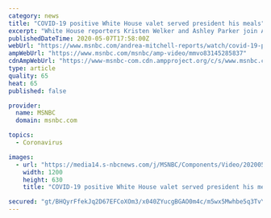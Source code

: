 ```yaml
---
category: news
title: "COVID-19 positive White House valet served president his meals"
excerpt: "White House reporters Kristen Welker and Ashley Parker join Andrea Mitchell to discuss the latest information on an aide with close contact to President Trump who tested positive for the coronavirus."
publishedDateTime: 2020-05-07T17:58:00Z
webUrl: "https://www.msnbc.com/andrea-mitchell-reports/watch/covid-19-positive-white-house-valet-served-president-his-meals-83145285837"
ampWebUrl: "https://www.msnbc.com/msnbc/amp-video/mmvo83145285837"
cdnAmpWebUrl: "https://www-msnbc-com.cdn.ampproject.org/c/s/www.msnbc.com/msnbc/amp-video/mmvo83145285837"
type: article
quality: 65
heat: 65
published: false

provider:
  name: MSNBC
  domain: msnbc.com

topics:
  - Coronavirus

images:
  - url: "https://media14.s-nbcnews.com/j/MSNBC/Components/Video/202005/n_mitchell_welker_parker_200507_1920x1080.nbcnews-fp-1200-630.jpg"
    width: 1200
    height: 630
    title: "COVID-19 positive White House valet served president his meals"

secured: "gt/BHQyrFfekJq2D67EFCoXOm3/x040ZYucgBGAO0m4c/m5wx5Mwhbe5q3TvYOonhOj3vUIDkI1tGnk00Mw8Uub2n2OIJVZfCtR9XQx5G8JpW/U+JOsNANMcJuIrljFtteeMnDCRpWmssxHN+bplB/VESN8sniLK94O8ATZDCKhQZrY56jCOAe1WvDAIP718E8XOLZO60SH9ES/tzcnp32jUvfLt5HlKAVVPCR1mRmQ4UZ7CLggnkOAble+IuMNCdFLO20vJvFkOIW3LQr5l4r8bnt4eW6MExiY0voI37GGfxfHvF/eokH1KZbvajg0n;1pMc/ybbuaooIQTkuFv6hQ=="
---
```


